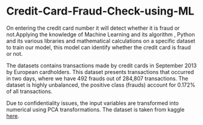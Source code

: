 # Credit-Card-Fraud-Check-using-ML
 On entering the credit  card number it will detect whether it is fraud or not.Applying the knowledge of Machine Learning and its algorithm , Python and its various libraries and mathematical calculations on a specific dataset to train our model, this model can identify whether the credit card is fraud or not.


The datasets contains transactions made by credit cards in September 2013 by European cardholders. 
This dataset presents transactions that occurred in two days, where we have 492 frauds out of 284,807 transactions. 
The dataset is highly unbalanced, the positive class (frauds) account for 0.172% of all transactions.

Due to confidentiality issues, the input variables are transformed into numerical using PCA transformations.
The dataset is taken from kaggle <a href='https://www.kaggle.com/mlg-ulb/creditcardfraud' target='_blank'>here</a>.
